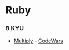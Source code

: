 # Ruby

### 8 KYU

- [Multiply](multiply.rb) - [CodeWars](https://www.codewars.com/kata/50654ddff44f800200000004/ruby)
